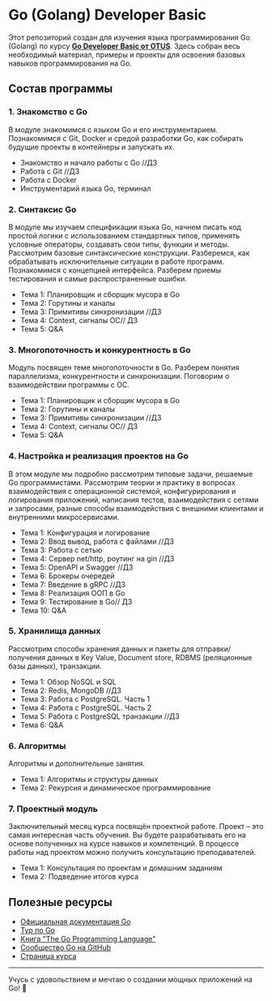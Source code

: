 # Go (Golang) Developer Basic

Этот репозиторий создан для изучения языка программирования Go (Golang) по курсу **[Go Developer Basic от OTUS](https://go.dev/doc/)**. Здесь собран весь необходимый материал, примеры и проекты для освоения базовых навыков программирования на Go.

## Состав программы

### 1. Знакомство с Go
В модуле знакомимся с языком Go и его инструментарием. Познакомимся с Git, Docker и средой разработки Go, как собирать будущие проекты в контейнеры и запускать их.
- Знакомство и начало работы с Go //ДЗ
- Работа с Git //ДЗ
- Работа с Docker
- Инструментарий языка Go, терминал

### 2. Синтаксис Go
В модуле мы изучаем спецификации языка Go, начнем писать код простой логики с использованием стандартных типов, применять условные операторы, создавать свои типы, функции и методы. Рассмотрим базовые синтаксические конструкции. Разберемся, как обрабатывать исключительные ситуации в работе программ. Познакомимся с концепцией интерфейса. Разберем приемы тестирования и самые распространенные ошибки.

- Тема 1: Планировщик и сборщик мусора в Go
- Тема 2: Горутины и каналы
- Тема 3: Примитивы синхронизации //ДЗ
- Тема 4: Context, сигналы ОС// ДЗ
- Тема 5: Q&A

### 3. Многопоточность и конкурентность в Go
Модуль посвящен теме многопоточности в Go. Разберем понятия параллелизма, конкурентности и синхронизации. Поговорим о взаимодействии программы с ОС.

- Тема 1: Планировщик и сборщик мусора в Go
- Тема 2: Горутины и каналы
- Тема 3: Примитивы синхронизации //ДЗ
- Тема 4: Context, сигналы ОС// ДЗ
- Тема 5: Q&A

### 4. Настройка и реализация проектов на Go
В этом модуле мы подробно рассмотрим типовые задачи, решаемые Go программистами. Рассмотрим теории и практику в вопросах взаимодействия с операционной системой, конфигурирования и логирования приложений, написания тестов, взаимодействия с сетями и запросами, разные способы взаимодействия с внешними клиентами и внутренними микросервисами.

- Тема 1: Конфигурация и логирование
- Тема 2: Ввод вывод, работа с файлами //ДЗ
- Тема 3: Работа с сетью
- Тема 4: Сервер net/http, роутинг на gin //ДЗ
- Тема 5: OpenAPI и Swagger //ДЗ
- Тема 6: Брокеры очередей
- Тема 7: Введение в gRPC //ДЗ
- Тема 8: Реализация OOП в Go
- Тема 9: Тестирование в Go// ДЗ
- Тема 10: Q&A

### 5. Хранилища данных
Рассмотрим способы хранения данных и пакеты для отправки/получения данных в Key Value, Document store, RDBMS (реляционные базы данных), транзакции.

- Тема 1: Обзор NoSQL и SQL
- Тема 2: Redis, MongoDB //ДЗ
- Тема 3: Работа с PostgreSQL. Часть 1
- Тема 4: Работа с PostgreSQL. Часть 2
- Тема 5: Работа с PostgreSQL транзакции //ДЗ
- Тема 6: Q&A

### 6. Алгоритмы
Алгоритмы и дополнительные занятия.

- Тема 1: Алгоритмы и структуры данных
- Тема 2: Рекурсия и динамическое программирование

### 7. Проектный модуль
Заключительный месяц курса посвящён проектной работе. Проект – это самая интересная часть обучения. Вы будете разрабатывать его на основе полученных на курсе навыков и компетенций. В процессе работы над проектом можно получить консультацию преподавателей.

- Тема 1: Консультация по проектам и домашним заданиям
- Тема 2: Подведение итогов курса


## Полезные ресурсы
- [Официальная документация Go](https://go.dev/doc/)
- [Тур по Go](https://tour.golang.org/)
- [Книга "The Go Programming Language"](https://www.gopl.io/)
- [Сообщество Go на GitHub](https://github.com/golang)
- [Страница курса](https://otus.ru/lessons/go-basic/)


---

Учусь с удовольствием и мечтаю о создании мощных приложений на Go! 🚀
